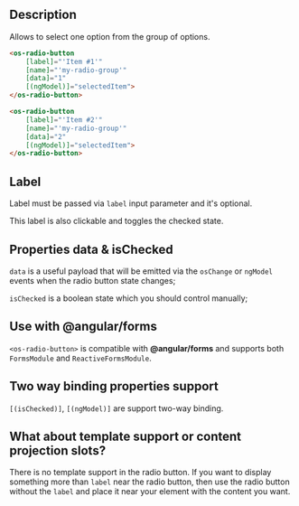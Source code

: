 ## Description

Allows to select one option from the group of options.

```html
<os-radio-button
    [label]="'Item #1'"
    [name]="'my-radio-group'"
    [data]="1"
    [(ngModel)]="selectedItem">
</os-radio-button>

<os-radio-button
    [label]="'Item #2'"
    [name]="'my-radio-group'"
    [data]="2"
    [(ngModel)]="selectedItem">
</os-radio-button>
```

## Label

Label must be passed via `label` input parameter and it's optional.

This label is also clickable and toggles the checked state.

## Properties **data** & **isChecked**

`data` is a useful payload that will be emitted via the `osChange`
or `ngModel` events when the radio button state changes;

`isChecked` is a boolean state which you should control manually;

## Use with **@angular/forms**

`<os-radio-button>` is compatible with **@angular/forms** and supports both `FormsModule` and `ReactiveFormsModule`.

## Two way binding properties support

`[(isChecked)]`, `[(ngModel)]` are support two-way binding.

## What about template support or content projection slots?

There is no template support in the radio button. If you want to display
something more than `label` near the radio button, then use the radio button
without the `label` and place it near your element with the content you want.
